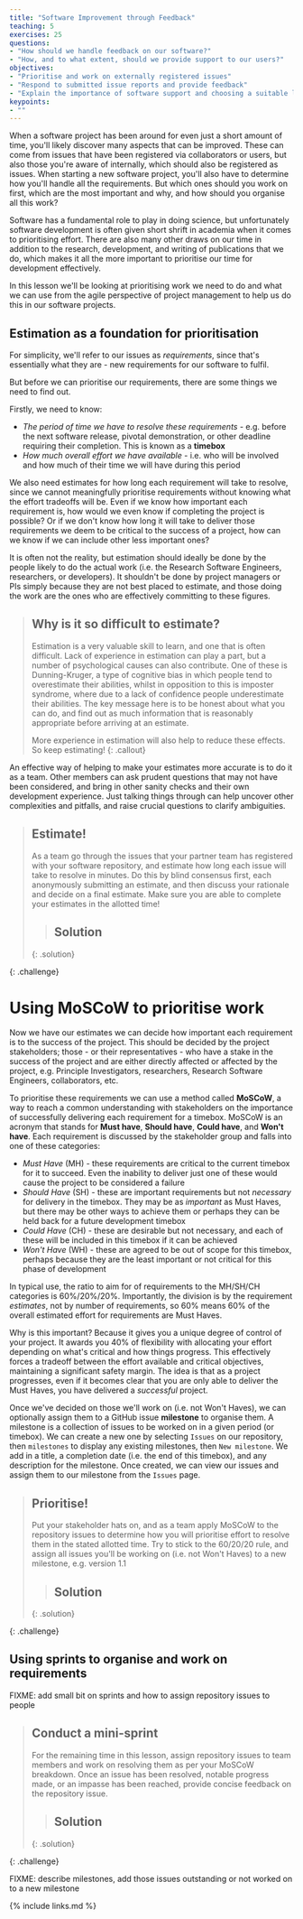 ```yaml
---
title: "Software Improvement through Feedback"
teaching: 5
exercises: 25
questions:
- "How should we handle feedback on our software?"
- "How, and to what extent, should we provide support to our users?"
objectives:
- "Prioritise and work on externally registered issues"
- "Respond to submitted issue reports and provide feedback"
- "Explain the importance of software support and choosing a suitable level of support"
keypoints:
- ""
---
```


When a software project has been around for even just a short amount of time, you'll likely discover many aspects that can be improved. These can come from issues that have been registered via collaborators or users, but also those you're aware of internally, which should also be registered as issues. When starting a new software project, you'll also have to determine how you'll handle all the requirements. But which ones should you work on first, which are the most important and why, and how should you organise all this work?

Software has a fundamental role to play in doing science, but unfortunately software development is often given short shrift in academia when it comes to prioritising effort. There are also many other draws on our time in addition to the research, development, and writing of publications that we do, which makes it all the more important to prioritise our time for development effectively.

In this lesson we'll be looking at prioritising work we need to do and what we can use from the agile perspective of project management to help us do this in our software projects.


## Estimation as a foundation for prioritisation

For simplicity, we'll refer to our issues as *requirements*, since that's essentially what they are - new requirements for our software to fulfil.

But before we can prioritise our requirements, there are some things we need to find out.

Firstly, we need to know:

- *The period of time we have to resolve these requirements* - e.g. before the next software release, pivotal demonstration, or other deadline requiring their completion. This is known as a **timebox**
- *How much overall effort we have available* - i.e. who will be involved and how much of their time we will have during this period

We also need estimates for how long each requirement will take to resolve, since we cannot meaningfully prioritise requirements without knowing what the effort tradeoffs will be. Even if we know how important each requirement is, how would we even know if completing the project is possible? Or if we don't know how long it will take to deliver those requirements we deem to be critical to the success of a project, how can we know if we can include other less important ones?

It is often not the reality, but estimation should ideally be done by the people likely to do the actual work (i.e. the Research Software Engineers, researchers, or developers). It shouldn't be done by project managers or PIs simply because they are not best placed to estimate, and those doing the work are the ones who are effectively committing to these figures.

> ## Why is it so difficult to estimate?
>
> Estimation is a very valuable skill to learn, and one that is often difficult. Lack of experience in estimation can play a part, but a number of psychological causes can also contribute. One of these is Dunning-Kruger, a type of cognitive bias in which people tend to overestimate their abilities, whilst in opposition to this is imposter syndrome, where due to a lack of confidence people underestimate their abilities. The key message here is to be honest about what you can do, and find out as much information that is reasonably appropriate before arriving at an estimate.
>
> More experience in estimation will also help to reduce these effects. So keep estimating!
{: .callout}

An effective way of helping to make your estimates more accurate is to do it as a team. Other members can ask prudent questions that may not have been considered, and bring in other sanity checks and their own development experience. Just talking things through can help uncover other complexities and pitfalls, and raise crucial questions to clarify ambiguities.

> ## Estimate!
>
> As a team go through the issues that your partner team has registered with your software repository, and estimate how long each issue will take to resolve in minutes. Do this by blind consensus first, each anonymously submitting an estimate, and then discuss your rationale and decide on a final estimate. Make sure you are able to complete your estimates in the allotted time!
>
> > ## Solution
> {: .solution}
>
{: .challenge}


# Using MoSCoW to prioritise work

Now we have our estimates we can decide how important each requirement is to the success of the project. This should be decided by the project stakeholders; those - or their representatives - who have a stake in the success of the project and are either directly affected or affected by the project, e.g. Principle Investigators, researchers, Research Software Engineers, collaborators, etc.

To prioritise these requirements we can use a method called **MoSCoW**, a way to reach a common understanding with stakeholders on the importance of successfully delivering each requirement for a timebox. MoSCoW is an acronym that stands for **Must have**, **Should have**, **Could have**, and **Won't have**. Each requirement is discussed by the stakeholder group and falls into one of these categories:

- *Must Have* (MH) - these requirements are critical to the current timebox for it to succeed. Even the inability to deliver just one of these would cause the project to be considered a failure
- *Should Have* (SH) - these are important requirements but not *necessary* for delivery in the timebox. They may be as *important* as Must Haves, but there may be other ways to achieve them or perhaps they can be held back for a future development timebox
- *Could Have* (CH) - these are desirable but not necessary, and each of these will be included in this timebox if it can be achieved
- *Won't Have* (WH) - these are agreed to be out of scope for this timebox, perhaps because they are the least important or not critical for this phase of development

In typical use, the ratio to aim for of requirements to the MH/SH/CH categories is 60%/20%/20%. Importantly, the division is by the requirement *estimates*, not by number of requirements, so 60% means 60% of the overall estimated effort for requirements are Must Haves.

Why is this important? Because it gives you a unique degree of control of your project. It awards you 40% of flexibility with allocating your effort depending on what's critical and how things progress. This effectively forces a tradeoff between the effort available and critical objectives, maintaining a significant safety margin. The idea is that as a project progresses, even if it becomes clear that you are only able to deliver the Must Haves, you have delivered a *successful* project.

Once we've decided on those we'll work on (i.e. not Won't Haves), we can optionally assign them to a GitHub issue **milestone** to organise them. A milestone is a collection of issues to be worked on in a given period (or timebox). We can create a new one by selecting `Issues` on our repository, then `milestones` to display any existing milestones, then `New milestone`. We add in a title, a completion date (i.e. the end of this timebox), and any description for the milestone. Once created, we can view our issues and assign them to our milestone from the `Issues` page.

> ## Prioritise!
>
> Put your stakeholder hats on, and as a team apply MoSCoW to the repository issues to determine how you will prioritise effort to resolve them in the stated allotted time. Try to stick to the 60/20/20 rule, and assign all issues you'll be working on (i.e. not Won't Haves) to a new milestone, e.g. version 1.1
>
> > ## Solution
> {: .solution}
>
{: .challenge}

## Using sprints to organise and work on requirements

FIXME: add small bit on sprints and how to assign repository issues to people

> ## Conduct a mini-sprint
>
> For the remaining time in this lesson, assign repository issues to team members and work on resolving them as per your MoSCoW breakdown. Once an issue has been resolved, notable progress made, or an impasse has been reached, provide concise feedback on the repository issue.
>
> > ## Solution
> {: .solution}
>
{: .challenge}


FIXME: describe milestones, add those issues outstanding or not worked on to a new milestone

{% include links.md %}
